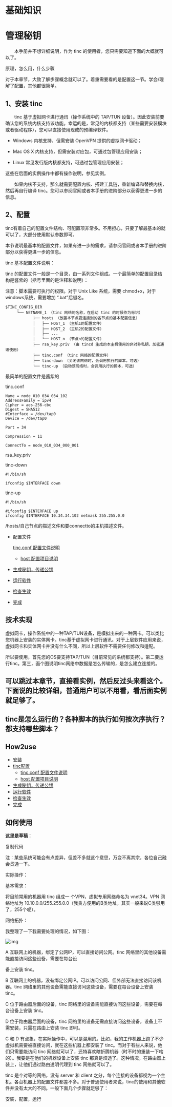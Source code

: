 # 基础知识
# 管理秘钥

　　本手册并不想详细说明，作为 tinc 的使用者，您只需要知道下面的大概就可以了。

原理，怎么用，什么步骤

对于本章节，大致了解步骤概念就可以了。着重需要看的是配置这一节。学会/理解了配置，其他都很简单。

## 1、安装 tinc

　　tinc 基于虚拟网卡进行通讯（操作系统中的 TAP/TUN 设备）。因此安装前要确认您的系统内核支持该功能。幸运的是，常见的内核都支持（某些需要安装模块或者驱动程序），您可以直接使用现成的预编译软件。

* Windows 内核支持，但需安装 OpenVPN 提供的虚拟网卡驱动；

* Mac OS X 内核支持，但需安装对应包，可通过包管理应用安装；

* Linux 常见发行版内核都支持，可通过包管理应用安装；

这些在后面的实例操作中都有操作说明，参见实例。

　　如果内核不支持，那么就需要配置内核、搭建工具链，重新编译和替换内核，然后再自行编译 tinc。您可以参阅官网或者本手册的进阶部分以获得更进一步的信息。



## 2、配置

tinc有着自己的配置文件结构、可配置项非常多。不用担心，只要了解最基本的就可以了，大部分使用默认参数即可。

本节说明最基本的配置文件，如果有进一步的需求，请参阅官网或者本手册的进阶部分以获得更进一步的信息。

tinc 基本配置文件说明：

tinc 的配置文件一般是一个目录，由一系列文件组成。一个最简单的配置目录结构是酱紫的（括号里面的是注释和说明）：



注意：脚本需要可执行的权限。对于 Unix Like 系统，需要 chmod+x，对于windows系统，需要增加 “.bat”后缀名。

```
$TINC_CONFIG_DIR
     └── NETNAME_1 （tinc 网络的名称，在启动 tinc 的时候作为标识）
     		├── hosts （放置本节点要连接到的各节点的基本配置信息）
     		│   ├── HOST_1 （主机1的配置文件）
     		│   ├── HOST_2 （主机2的配置文件）
     		│   ├── ...
     		│   └── HOST_n （节点n的配置文件）
     		├── rsa_key.priv （由 tincd 生成的本主机使用的非对称私钥，加密通讯使用）
     		├── tinc.conf （tinc 网络的配置文件）
	 		├── tinc-down （关闭该网络时，会调用执行的脚本，可选）
	 		└── tinc-up （启动该网络时，会调用执行的脚本，可选）
```

最简单的配置文件是酱紫的

tinc.conf

```
Name = node_010_034_034_102
AddressFamily = ipv4
Cipher = aes-256-cbc
Digest = SHA512
#Interface = /dev/tap0
Device = /dev/tap0

Port = 34

Compression = 11

ConnectTo = node_010_034_000_001

```

rsa_key.priv

tinc-down

```
#!/bin/sh

ifconfig $INTERFACE down
```

tinc-up

```
#!/bin/sh

#ifconfig $INTERFACE up
ifconfig $INTERFACE 10.34.34.102 netmask 255.255.0.0
```

/hosts/自己节点的描述文件和要connectto的主机描述文件。



- 配置文件

  [tinc.conf 配置文件说明](todo.md)

  - [host 配置项目说明](todo.md)

- [生成秘钥，传递公钥](todo.md)

- [运行软件](todo.md)

- [检查生效](todo.md)

- [完成](todo.md)

## 













































## 技术实现

虚拟网卡，操作系统中的一种TAP/TUN设备，是模拟出来的一种网卡。可以类比您机器上安装的实体网卡。tinc基于虚拟网卡进行通讯。对于上层软件应用来说，虚拟网卡和实体网卡并没有什么不同，所以上层软件不需要任何修改和适配。

所以要使用，首先您的OS要支持TAP/TUN（目前常见的系统都支持）。第二要运行tinc。第三，画个图说明tinc网络中数据是怎么传输的，是怎么建立连接的。



## 可以跳过本章节，直接看实例，然后反过头来看这个。下面说的比较详细，普通用户可以不用看，看后面实例就足够了。



## tinc是怎么运行的？各种脚本的执行如何按次序执行？都支持哪些脚本？



## How2use

- [安装](todo.md)
- [tinc配置](todo.md)
  - [tinc.conf 配置文件说明](todo.md)
  - [host 配置项目说明](todo.md)
- [生成秘钥，传递公钥](todo.md)
- [运行软件](todo.md)
- [检查生效](todo.md)
- [完成](todo.md)









## 如何使用



**这里是草稿**：

复制代码

注：某些系统可能会有点差异，但差不多就这个意思，万变不离其宗，各位自己融会贯通一下。

实际操作：

基本需求：

将目前常用的机器用 tinc 组成一 个VPN，虚拟专用网络命名为 vnet34。VPN 网络地址为 10.10.0.0/255.255.0.0（我贪方便用的B类地址，其实一般来说C类够用了，255个呢）。

网络拓扑：

我整理了一下我需要处理的情况，如下图：

![img](http://www.meishixiazheteng.com/data/attachment/forum/201806/13/152624clmbpck8k83thi1m.png) 



A 互联网上的机器，绑定了公网IP，可以直接访问公网。tinc 网络里的其他设备需能直接访问这些设备，需要在每台设

备上安装 tinc。

B 互联网上的机器，没有绑定公网IP。可以访问公网、但外部无法直接访问该机器。tinc 网络里的其他设备需能直接访问这些设备，需要在每台设备上安装 tinc。

C 位于路由器后面的设备，tinc 网络里的设备需能直接访问这些设备，需要在每台设备上安装 tinc。

D 位于路由器后面的设备，tinc 网络里的设备无需直接访问这些设备，设备上不需安装，只需在路由上安装 tinc 即可。

C 和 D 有点象，在实际操作中，可以是混用的。比如，我的工作机器上跑了不少虚拟机需要被直接访问，就在这些机器上都安装了 tinc。而对于有些人来说，他们只需要能访问 tinc 网络就可以了，还特喜欢瞎折腾机器（时不时的重装一下啥的）。我要是在他们的机器设备上安装 tinc 那真是烦透了。这种情况，在路由器上装上，让他们通过路由透明代理到 tinc 网络就可以了。









tinc 是个对等的网络，没有 server 和 client 之分，每个连接的设备都视为一个主机。各台机器上的配置文件都差不多。对于普通使用者来说，tinc的使用和其他软件并没有太大的不同。一般下面几个步骤就足够了：

安装，配置，运行

## 